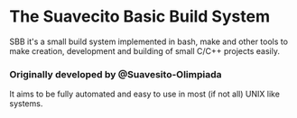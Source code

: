 # The Suavecito Basic Build System

SBB it's a small build system implemented in bash, make and other tools to
make creation, development and building of small C/C++ projects easily. 

### Originally developed by @Suavesito-Olimpiada

It aims to be fully automated and easy to use in most (if not all) UNIX like systems.
